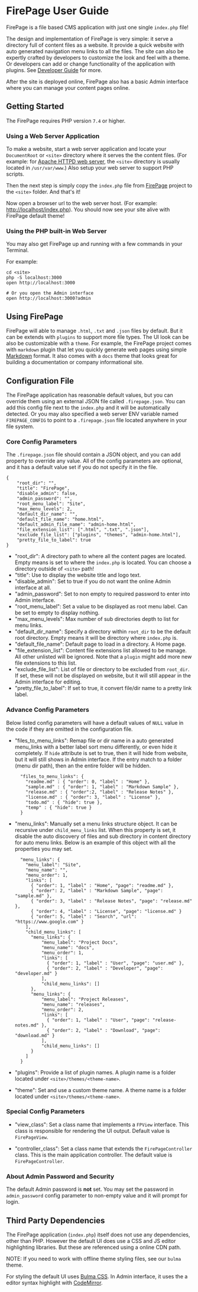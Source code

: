# FirePage User Guide

FirePage is a file based CMS application with just one single `index.php` file!

The design and implementation of FirePage is very simple: it serve a directory full of content files as a website. 
It provide a quick website with auto generated navigation menu links to all the files. The site can also be
expertly crafted by developers to customize the look and feel with a theme. Or developers can add or change 
functionality of the application with plugins. See [Developer Guide](developer-guide.md) for more.

After the site is deployed online, FirePage also has a basic Admin interface where you can manage your content pages
online.

## Getting Started

The FirePage requires PHP version `7.4` or higher.

### Using a Web Server Application

To make a website, start a web server application and locate your `DocumentRoot` or `<site>` directory where 
it serves the the content files. (For example: for [Apache HTTPD web server](http://httpd.apache.org/), the `<site>` 
directory is usually located in `/usr/var/www`.) Also setup your web server to support PHP scripts.

Then the next step is simply copy the `index.php` file from [FirePage](https://github.com/zemian/firepage/releases) 
project to the `<site>` folder. And that's it!

Now open a browser url to the web server host. (For example: <http://localhost/index.php>). You should now see 
your site alive with FirePage default theme!

### Using the PHP built-in Web Server

You may also get FirePage up and running with a few commands in your Terminal.
 
For example:

```
cd <site>
php -S localhost:3000
open http://localhost:3000

# Or you open the Admin interface
open http://localhost:3000?admin
```

## Using FirePage

FirePage will able to manage `.html`, `.txt` and `.json` files by default. But it can be extends with `plugins` 
to support more file types. The UI look can be also be customizable with a `theme`. For example, the FirePage
project comes with `markdown` plugin that let you quickly generate web pages using simple 
[Markdown](https://www.markdownguide.org/) format. It also comes with a `docs` theme that looks great 
for building a documentation or company informational site.

## Configuration File

The FirePage application has reasonable default values, but you can override them using an external JSON 
file called `.firepage.json`. You can add this config file next to the `index.php` and it 
will be automatically detected. Or you may also specified a web server ENV variable named `FIREPAGE_CONFIG` to 
point to a `.firepage.json` file located anywhere in your file system.

### Core Config Parameters

The `.firepage.json` file should contain a JSON object, and you can add property to override any value. 
All of the config parameters are optional, and it has a default value set if you do not specify it in the file.

```
{
    "root_dir": "",
    "title": "FirePage",
    "disable_admin": false,
    "admin_password": "",
    "root_menu_label": "Site",
    "max_menu_levels": 2,
    "default_dir_name": "",
    "default_file_name": "home.html",
    "default_admin_file_name": "admin-home.html",
    "file_extension_list": [".html", ".txt", ".json"],
    "exclude_file_list": ["plugins", "themes", "admin-home.html"],
    "pretty_file_to_label": true
}
```

* "root_dir": A directory path to where all the content pages are located. Empty means 
  is set to where the `index.php` is located. You can choose a directory outside of `<site>` path!
* "title": Use to display the website title and logo text.
* "disable_admin": Set to true if you do not want the online Admin interface at all.
* "admin_password": Set to non empty to required password to enter into Admin interface.
* "root_menu_label": Set a value to be displayed as root menu label. Can be set to empty to display nothing.
* "max_menu_levels": Max number of sub directories depth to list for menu links.
* "default_dir_name": Specify a directory within `root_dir` to be the default root directory. Empty means 
  it will be directory where `index.php` is.
* "default_file_name": Default page to load in a directory. A Home page.
* "file_extension_list": Content file extensions list allowed to be manage. All other unlisted will be ignored.
  Note that a `plugin` might add more new file extensions to this list.
* "exclude_file_list": List of file or directory to be excluded from `root_dir`. If set, these will not be
  displayed on website, but it will still appear in the Admin interface for editing.
* "pretty_file_to_label": If set to true, it convert file/dir name to a pretty link label.

### Advance Config Parameters

Below listed config parameters will have a default values of `NULL` value in the code if they are omitted in 
the configuration file.
  
* "files_to_menu_links": Remap file or dir name in a auto generated menu_links with a better label
  sort menu differently, or even hide it completely. If `hide` attribute is set to true, then it will 
  hide from website, but it will still shows in Admin interface. If the entry match to a folder 
  (menu dir path), then an the entire folder will be hidden.
  
    ```
      "files_to_menu_links": {
        "readme.md" : { "order": 0, "label" : "Home" },
        "sample.md" : { "order": 1, "label" : "Markdown Sample" },
        "release.md" : { "order":2, "label" : "Release Notes" },
        "license.md" : { "order": 3, "label" : "License" },
        "todo.md" : { "hide": true },
        "temp" : { "hide": true }
      }
    ```
  
* "menu_links": Manually set a menu links structure object. It can be recursive under `child_menu_links` list. When 
this property is set, it disable the auto discovery of files and sub directory in content directory for auto
menu links. Below is an example of this object with all the properties you may set.

    ```  
      "menu_links": {
        "menu_label": "Site",
        "menu_name": "",
        "menu_order": 1,
        "links": [
          { "order": 1, "label" : "Home", "page": "readme.md" },
          { "order": 2, "label" : "Markdown Sample", "page": "sample.md" },
          { "order": 3, "label" : "Release Notes", "page": "release.md" },
          { "order": 4, "label" : "License", "page": "license.md" }
          { "order": 5, "label" : "Search", "url": "https://www.google.com" }
        ],
        "child_menu_links": [
          "menu_links": {
              "menu_label": "Project Docs",
              "menu_name": "docs",
              "menu_order": 1,
              "links": [
                { "order": 1, "label" : "User", "page": "user.md" },
                { "order": 2, "label" : "Developer", "page": "developer.md" }
              ],
              "child_menu_links": []
          },
          "menu_links": {
              "menu_label": "Project Releases",
              "menu_name": "releases",
              "menu_order": 2,
              "links": [
                { "order": 1, "label" : "User", "page": "release-notes.md" },
                { "order": 2, "label" : "Download", "page": "download.md" }
              ],
              "child_menu_links": []
          }
        ]
      }
    ```

* "plugins": Provide a list of plugin names. A plugin name is a folder located under `<site>/themes/<theme-name>`. 
  
* "theme": Set and use a custom theme name. A theme name is a folder located under `<site>/themes/<theme-name>`. 

### Special Config Parameters
  
* "view_class": Set a class name that implements a `FPView` interface. This class is responsible for rendering
  the UI output. Default value is `FirePageView`.

* "controller_class": Set a class name that extends the `FirePageController` class. This is the main application 
  controller. The default value is `FirePageController`.

### About Admin Password and Security

The default Admin password is **not** set. You may set the password in `admin_password` config parameter 
to non-empty value and it will prompt for login.

## Third Party Dependencies

The FirePage application (`index.php`) itself does not use any dependencies, other than PHP. However the default UI 
does use a CSS and JS editor highlighting libraries. But these are referenced using a online CDN path. 

NOTE: If you need to work with offline theme styling files, see our `bulma` theme.

For styling the default UI uses [Bulma CSS](https://unpkg.com/bulma). In Admin interface, it uses the a editor
syntax highlight with [CodeMirror](https://unpkg.com/codemirror).

